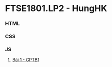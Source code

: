 # FTSE1801.LP2 - HungHK

### HTML


### CSS


### JS
1. [Bài 1 - GPTB1](https://github.com/FASTTRACKSE/FTSE1801.LP2/blob/master/HungHK/JavaScript/ass6.html)